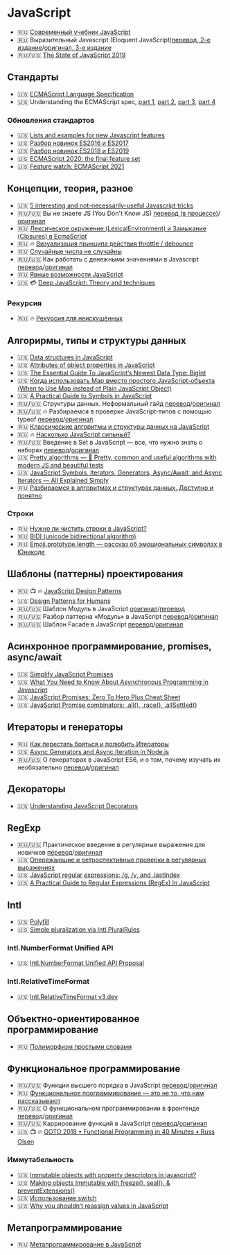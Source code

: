 # JavaScript

<!--
* 🇺🇸 []()
* 🇷🇺 []()
* 🏳 []()
* 🇷🇺/🇺🇸 [перевод]()/[оригинал]()
🔥 📺 
-->

* 🇷🇺 [Современный учебник JavaScript](https://learn.javascript.ru/)
* 🇷🇺 Выразительный Javascript (Eloquent JavaScript)[перевод, 2-е издание](https://eloquent-javascript.karmazzin.ru/)/[оригинал, 3-е издание](https://eloquentjavascript.net/)
* 🇷🇺/🇺🇸 [The State of JavaScript 2019](https://2019.stateofjs.com/)

## Стандарты

* 🇺🇸 [ECMAScript Language Specification](https://tc39.es/ecma262/)
* 🇺🇸 Understanding the ECMAScript spec, [part 1](https://v8.dev/blog/understanding-ecmascript-part-1), [part 2](https://v8.dev/blog/understanding-ecmascript-part-2), [part 3](https://v8.dev/blog/understanding-ecmascript-part-3), [part 4](https://v8.dev/blog/understanding-ecmascript-part-4)

### Обновления стандартов

* 🇺🇸 [Lists and examples for new Javascript features](https://github.com/daumann/ECMAScript-new-features-list)
* 🇺🇸 [Разбор новинок ES2016 и ES2017](https://exploringjs.com/es2016-es2017/)
* 🇺🇸 [Разбор новинок ES2018 и ES2019](https://exploringjs.com/es2018-es2019/toc.html)
* 🇺🇸 [ECMAScript 2020: the final feature set](https://2ality.com/2019/12/ecmascript-2020.html)
* 🇺🇸 [Feature watch: ECMAScript 2021](https://2ality.com/2020/09/ecmascript-2021.html)

## Концепции, теория, разное

* 🇺🇸 [5 interesting and not-necessarily-useful Javascript tricks](https://areknawo.com/5-interesting-and-not-necessarily-useful-javascript-tricks/)
* 🇷🇺/🇺🇸 Вы не знаете JS (You Don't Know JS) [перевод (в процессе)](https://github.com/azat-io/you-dont-know-js-ru)/[оригинал](https://github.com/getify/You-Dont-Know-JS)
* 🇷🇺 [Лексическое окружение (LexicalEnvironment) и Замыкание (Closures) в EcmaScript](https://habr.com/ru/post/474852/)
* 🇷🇺 🔥 [Визуализация принципа действия throttle / debounce](https://codepen.io/dartess/full/pGJYmj)
* 🇷🇺 [Случайные числа не случайны](https://medium.com/@frontman/%D1%81%D0%BB%D1%83%D1%87%D0%B0%D0%B9%D0%BD%D1%8B%D0%B5-%D1%87%D0%B8%D1%81%D0%BB%D0%B0-%D0%BD%D0%B5-%D1%81%D0%BB%D1%83%D1%87%D0%B0%D0%B9%D0%BD%D1%8B-252e08e60828)
* 🇷🇺/🇺🇸 Как работать с денежными значениями в Javascript [перевод](https://medium.com/devschacht/how-to-handle-monetary-values-in-javascript-bb0706840f0e)/[оригинал](https://frontstuff.io/how-to-handle-monetary-values-in-javascript)
* 🇷🇺 [Явные возможности JavaScript](https://habr.com/ru/post/432102/)
* 🇺🇸 💳 [Deep JavaScript: Theory and techniques](https://exploringjs.com/deep-js/)

### Рекурсия

* 🇷🇺 🔥 [Рекурсия для неискушённых](https://blog.csssr.com/ru/article/recursion/)

## Алгорирмы, типы и структуры данных

* 🇺🇸 [Data structures in JavaScript](http://blog.benoitvallon.com/data-structures-in-javascript/data-structures-in-javascript/)
* 🇺🇸 [Attributes of object properties in JavaScript](https://2ality.com/2019/11/object-property-attributes.html)
* 🇺🇸 [The Essential Guide To JavaScript’s Newest Data Type: BigInt](https://www.smashingmagazine.com/2019/07/essential-guide-javascript-newest-data-type-bigint/)
* 🇺🇸 [Когда использовать Map вместо простого JavaScript-объекта (When to Use Map instead of Plain JavaScript Object)](https://dmitripavlutin.com/maps-vs-plain-objects-javascript/)
* 🇺🇸 [A Practical Guide to Symbols in JavaScript](http://thecodebarbarian.com/a-practical-guide-to-symbols-in-javascript.html)
* 🇷🇺/🇺🇸 Структуры данных. Неформальный гайд [перевод](https://habr.com/ru/post/263765/)/[оригинал](http://algosaur.us/data-structures-basics/)
* 🇷🇺/🇺🇸 🔥 Разбираемся в проверке JavaScript-типов с помощью typeof [перевод](https://medium.com/devschacht/javascript-typeof-43591ab15bef)/[оригинал](https://blog.logrocket.com/javascript-typeof-2511d53a1a62/)
* 🇷🇺 [Классические алгоритмы и структуры данных на JavaScript](https://habr.com/ru/post/359192/)
* 🇷🇺 🔥 [Насколько JavaScript сильный?](https://medium.com/devschacht/javascript-coercions-9a36505c1370)
* 🇷🇺/🇺🇸 Введение в Set в JavaScript — все, что нужно знать о наборах [перевод](https://webdevblog.ru/vvedenie-v-set-v-javascript-vse-chto-nuzhno-znat-o-naborah/)/[оригинал](https://dev.to/alexdevero)
* 🇺🇸 [Pretty algorithms — 🌊 Pretty, common and useful algorithms with modern JS and beautiful tests](https://github.com/jiayihu/pretty-algorithms)
* 🇺🇸 [JavaScript Symbols, Iterators, Generators, Async/Await, and Async Iterators — All Explained Simply](https://www.freecodecamp.org/news/some-of-javascripts-most-useful-features-can-be-tricky-let-me-explain-them-4003d7bbed32/)
* 🇷🇺 [Разбираемся в алгоритмах и структурах данных. Доступно и понятно](https://dou.ua/lenta/articles/what-you-should-know-about-algorithms/)

### Строки

* 🇷🇺 [Нужно ли чистить строки в JavaScript?](https://habr.com/ru/post/449368/)
* 🇷🇺 [BIDI (unicode bidirectional algorithm)](https://habr.com/ru/post/181123/)
* 🇷🇺 [Emoji.prototype.length — рассказ об эмоциональных символах в Юникоде](https://habr.com/ru/post/322446/)

## Шаблоны (паттерны) проектирования

* 🇷🇺 📺 🔥 [JavaScript Design Patterns](https://www.youtube.com/playlist?list=PLNkWIWHIRwMGzgvuPRFkDrpAygvdKJIE4)
* 🇺🇸 [Design Patterns for Humans](https://roadmap.sh/guides/design-patterns-for-humans)
* 🇷🇺/🇺🇸 Шаблон Модуль в JavaScript [оригинал](https://dev.to/tomekbuszewski/module-pattern-in-javascript-56jm)/[перевод](https://webdevblog.ru/shablon-modul-v-javascript/)
* 🇷🇺/🇺🇸 Разбор паттерна «Модуль» в JavaScript [перевод](https://habr.com/ru/company/ruvds/blog/419997/)/[оригинал](https://www.codementor.io/@ajaysudani07/private-and-public-scope-in-javascript-lzgppc9js)
* 🇷🇺/🇺🇸 Шаблон Facade в JavaScript [перевод](https://webdevblog.ru/shablon-facade-v-javascript/)/[оригинал](https://dev.to/tomekbuszewski/facade-pattern-in-javascript-3on4)

## Асинхронное программирование, promises, async/await

* 🇺🇸 [Simplify JavaScript Promises](https://dev.to/sunnysingh/simplify-javascript-promises-4djb)
* 🇺🇸 [What You Need to Know About Asynchronous Programming in Javascript](https://medium.com/swlh/what-you-need-to-know-about-asynchronous-programming-in-javascript-894f90a97941)
* 🇺🇸 [JavaScript Promises: Zero To Hero Plus Cheat Sheet](https://medium.com/dailyjs/javascript-promises-zero-to-hero-plus-cheat-sheet-64d75051cffa)
* 🇺🇸 [JavaScript Promise combinators: .all(), .race(), .allSettled()](https://2ality.com/2019/08/promise-combinators.html)

## Итераторы и генераторы

* 🇷🇺 [Как перестать бояться и полюбить Итераторы](https://webdevblog.ru/kak-perestat-boyatsya-i-poljubit-iteratory/)
* 🇺🇸 [Async Generators and Async Iteration in Node.js](https://alanstorm.com/async-generators-and-async-iteration-in-node-js/)
* 🇷🇺/🇺🇸 О генераторах в JavaScript ES6, и о том, почему изучать их необязательно [перевод](https://habr.com/ru/company/ruvds/blog/417481/)/[оригинал](https://medium.com/hackernoon/javascript-es6-you-dont-really-need-to-learn-generators-96aa2e9114fa)

## Декораторы

* 🇺🇸 [Understanding JavaScript Decorators](https://www.simplethread.com/understanding-js-decorators/)

## RegExp

* 🇷🇺/🇺🇸 Практическое введение в регулярные выражения для новичков [перевод](https://proglib.io/p/dont-fear-regex/)/[оригинал](https://dev.to/hawkinjs/dont-fear-the-regex-a-practical-introduction-to-regular-expressions)
* 🇺🇸 [Опережающие и ретроспективные проверки в регулярных выражениях](https://habr.com/ru/post/159483/)
* 🇺🇸 [JavaScript regular expressions: /g, /y, and .lastIndex](https://2ality.com/2020/01/regexp-lastindex.html)
* 🇺🇸 [A Practical Guide to Regular Expressions (RegEx) In JavaScript](https://blog.bitsrc.io/a-beginners-guide-to-regular-expressions-regex-in-javascript-9c58feb27eb4)

## Intl

* 🇺🇸 [Polyfill](https://github.com/andyearnshaw/Intl.js)
* 🇺🇸 [Simple pluralization via Intl.PluralRules](https://2ality.com/2019/12/intl-pluralrules.html)

### Intl.NumberFormat Unified API

* 🇺🇸 [Intl.NumberFormat Unified API Proposal](https://github.com/tc39/proposal-unified-intl-numberformat)

### Intl.RelativeTimeFormat

* 🇺🇸 [Intl.RelativeTimeFormat v3.dev](https://v8.dev/features/intl-relativetimeformat)

## Объектно-ориентированное программирование

* 🇷🇺 [Полиморфизм простыми словами](https://medium.com/devschacht/polymorphism-207d9f9cd78)

## Функциональное программирование

* 🇷🇺/🇺🇸 Функции высшего порядка в JavaScript [перевод](https://medium.com/webbdev/func-1afa4a8220a7)/[оригинал](https://blog.bitsrc.io/understanding-higher-order-functions-in-javascript-75461803bad)
* 🇷🇺 [Функциональное программирование — это не то, что нам рассказывают](https://habr.com/ru/post/479238/)
* 🇷🇺/🇺🇸 О функциональном программировании в фронтенде [перевод](https://habr.com/ru/post/324308/)/[оригинал](https://blog.daftcode.pl/get-functional-3eaceb76258f)
* 🇷🇺/🇺🇸 Каррирование функций в JavaScript [перевод](https://habr.com/ru/company/ruvds/blog/427295/)/[оригинал](https://blog.bitsrc.io/understanding-currying-in-javascript-ceb2188c339)
* 🇺🇸 📺 🔥 [GOTO 2018 • Functional Programming in 40 Minutes • Russ Olsen](https://www.youtube.com/watch?v=0if71HOyVjY)

### Иммутабельность

* 🇺🇸 [Immutable objects with property descriptors in javascript?](https://medium.com/@neetishop/immutable-objects-with-property-descriptors-in-javascript-31693faaf03)
* 🇺🇸 [Making objects Immutable with freeze(), seal(), & preventExtensions()](https://medium.com/@neetishop/making-objects-immutable-with-freeze-seal-preventextensions-6876bb23e0a3)
* 🇺🇸 [Использование switch](https://hackernoon.com/rethinking-javascript-eliminate-the-switch-statement-for-better-code-5c81c044716d)
* 🇺🇸 [Why you shouldn’t reassign values in JavaScript](https://zellwk.com/blog/dont-reassign/)

## Метапрограммирование

* 🇷🇺 [Метапрограммирование в JavaScript](https://habr.com/ru/company/docsvision/blog/417097/)
